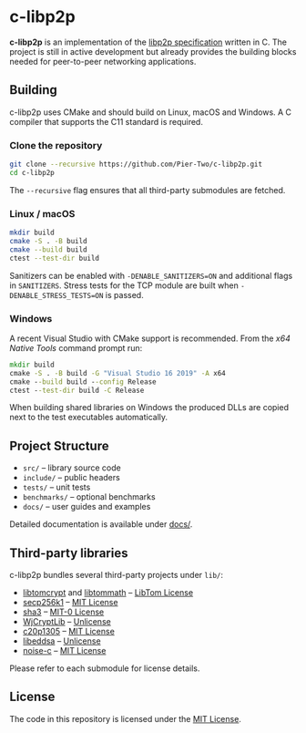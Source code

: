 # c-libp2p

**c-libp2p** is an implementation of the [libp2p specification](https://github.com/libp2p/specs) written in C.  The project is still in active development but already provides the building blocks needed for peer-to-peer networking applications.

## Building

c-libp2p uses CMake and should build on Linux, macOS and Windows.  A C compiler that supports the C11 standard is required.

### Clone the repository

```sh
git clone --recursive https://github.com/Pier-Two/c-libp2p.git
cd c-libp2p
```

The `--recursive` flag ensures that all third-party submodules are fetched.

### Linux / macOS

```sh
mkdir build
cmake -S . -B build
cmake --build build
ctest --test-dir build
```

Sanitizers can be enabled with `-DENABLE_SANITIZERS=ON` and additional flags in `SANITIZERS`.  Stress tests for the TCP module are built when `-DENABLE_STRESS_TESTS=ON` is passed.

### Windows

A recent Visual Studio with CMake support is recommended.  From the *x64 Native Tools* command prompt run:

```bat
mkdir build
cmake -S . -B build -G "Visual Studio 16 2019" -A x64
cmake --build build --config Release
ctest --test-dir build -C Release
```

When building shared libraries on Windows the produced DLLs are copied next to the test executables automatically.

## Project Structure

- `src/` – library source code
- `include/` – public headers
- `tests/` – unit tests
- `benchmarks/` – optional benchmarks
- `docs/` – user guides and examples

Detailed documentation is available under [docs/](docs/README.md).

## Third-party libraries

c-libp2p bundles several third-party projects under `lib/`:

- [libtomcrypt](https://github.com/libtom/libtomcrypt) and [libtommath](https://github.com/libtom/libtommath) – [LibTom License](http://unlicense.org/)
- [secp256k1](https://github.com/bitcoin-core/secp256k1) – [MIT License](https://opensource.org/licenses/MIT)
- [sha3](https://github.com/pablotron/sha3) – [MIT-0 License](https://opensource.org/license/mit-0/)
- [WjCryptLib](https://github.com/WaterJuice/WjCryptLib) – [Unlicense](http://unlicense.org/)
- [c20p1305](https://github.com/wg/c20p1305) – [MIT License](https://opensource.org/licenses/MIT)
- [libeddsa](https://github.com/phlay/libeddsa) – [Unlicense](http://unlicense.org/)
- [noise-c](https://github.com/uink45/noise-c) – [MIT License](https://opensource.org/licenses/MIT)

Please refer to each submodule for license details.

## License

The code in this repository is licensed under the [MIT License](LICENSE-MIT.md).
